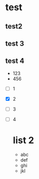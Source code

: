 # test

## test2

## test 3

## test 4

- 123
- 456

- [ ] 1
- [x] 2
- [ ] 3
- [ ] 4
  
  # list 2
  - abc
  - def
  - ghi
  - jkl